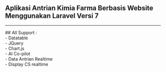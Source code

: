 ## Aplikasi Antrian Kimia Farma Berbasis Website Menggunakan Laravel Versi 7
<hr>
## All Support : <br>
- Datatable<br>
- JQuery<br>
- Chart.js<br>
- AI Co-pilot<br>
- Data Antrian Realtime<br>
- Display CS realtime<br>